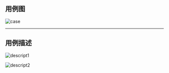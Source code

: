 ## 用例图

![case](https://github.com/1784196067/useCase/blob/master/images/%EF%BC%91.png)

***

## 用例描述

![descript1](https://github.com/1784196067/useCase/blob/master/images/%EF%BC%93.png)


![descript2](https://github.com/1784196067/useCase/blob/master/images/%EF%BC%92.png)
